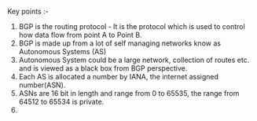 Key points :- 
1. BGP is the routing protocol - It is the protocol which is used to control how data flow from point A to Point B.
2. BGP is made up from a lot of self managing networks know as Autonomous Systems (AS)
3. Autonomous System could be a large network, collection of routes etc. and is viewed as a black box from BGP perspective.
4. Each AS is allocated a number by IANA, the internet assigned number(ASN).
5. ASNs are 16 bit in length and range from 0 to 65535, the range from 64512 to 65534 is private.
6. 



